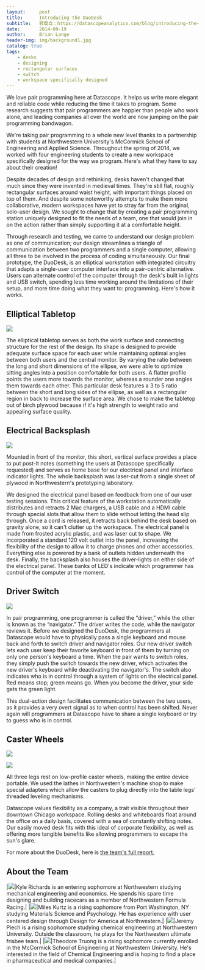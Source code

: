 ```yaml
---
layout:     post
title:      Introducing the DuoDesk
subtitle:   转载自：https://datascopeanalytics.com/blog/introducing-the-duodesk/
date:       2014-09-19
author:     Brian Lange
header-img: img/background1.jpg
catalog: true
tags:
    - desks
    - designing
    - rectangular surfaces
    - switch
    - workspace specifically designed
---
```


We love pair programming here at Datascope. It helps us write more
elegant and reliable code
while reducing
the time it takes to program. Some research suggests
that pair
programmers are happier than people who work alone, and leading
companies all over the world are now jumping on the pair programming
bandwagon. 

We're taking pair programming to a whole new
level thanks to a partnership with students at Northwestern
University's McCormick School of Engineering and
Applied Science. Throughout the spring of 2014, we worked with four
engineering students to create a new workspace specifically designed
for the way we program. Here's what they have to say
about their creation!

Despite decades of design and rethinking, desks haven't changed
that much since they were invented in medieval times. They're still
flat, roughly rectangular surfaces around waist height, with important
things placed on top of them. And despite some noteworthy attempts to
make them more collaborative, modern workspaces have yet to stray far
from the original, solo-user design. We sought to change that by
creating a pair programming station uniquely designed to fit the needs
of a team, one that would join in on the action rather than simply
supporting it at a comfortable height.

Through research and testing, we came to understand our design
problem as one of communication; our design streamlines a triangle of
communication between two programmers and a single computer, allowing
all three to be involved in the process of coding simultaneously. Our
final prototype, the DuoDesk, is an elliptical workstation with
integrated circuitry that adapts a single-user computer interface into
a pair-centric alternative. Users can alternate control of the
computer through the desk's built in lights and USB
switch, spending less time working around the limitations of their
setup, and more time doing what they want to:
programming. Here's how it works.

## Elliptical Tabletop
![](https://datascopeanalytics.com/blog/introducing-the-duodesk/image06.png)


The elliptical tabletop serves as both the work surface and
connecting structure for the rest of the design. Its shape is designed
to provide adequate surface space for each user while maintaining
optimal angles between both users and the central monitor. By varying
the ratio between the long and short dimensions of the ellipse, we
were able to optimize sitting angles into a position comfortable for
both users. A flatter profile points the users more towards the
monitor, whereas a rounder one angles them towards each other. This
particular desk features a 3 to 5 ratio between the short and long
sides of the ellipse, as well as a rectangular region in back to
increase the surface area. We chose to make the tabletop out of birch
plywood because if it's high strength to weight ratio and appealing
surface quality.

## Electrical Backsplash
![](https://datascopeanalytics.com/blog/introducing-the-duodesk/image02.png)


Mounted in front of the monitor, this short, vertical surface
provides a place to put post-it notes (something the users at
Datascope specifically requested) and serves as home base for our
electrical panel and interface indicator lights. The whole backsplash
was laser-cut from a single sheet of plywood in
Northwestern's prototyping laboratory. 

We designed the electrical panel based on feedback from one of our
user testing sessions. This critical feature of the workstation
automatically distributes and retracts 2 Mac chargers, a USB cable and
a HDMI cable through special slots that allow them to slide without
letting the head slip through. Once a cord is released, it retracts
back behind the desk based on gravity alone, so it can't clutter up
the workspace. The electrical panel is made from frosted acrylic
plastic, and was laser cut to shape. We incorporated a standard 120
volt outlet into the panel, increasing the flexibility of the design
to allow it to charge phones and other accessories. Everything else is
powered by a bank of outlets hidden underneath the desk. Finally, the
backsplash also houses the driver-lights on either side of the
electrical panel. These banks of LED's indicate which programmer has
control of the computer at the moment.

## Driver Switch


![](https://datascopeanalytics.com/blog/introducing-the-duodesk/image05.png)

In pair programming, one programmer is called the
“driver,” while the other is known as the
“navigator.” The driver writes the code, while the
navigator reviews it. Before we designed the DuoDesk, the programmers
at Datascope would have to physically pass a single keyboard and mouse
back and forth to switch driver and navigator roles. Our new driver
switch lets each user keep their favorite keyboard in front of them by
turning on only one person's keyboard a time. When the pair wants to
switch roles, they simply push the switch towards the new driver,
which activates the new driver's keyboard while deactivating the
navigator's. The switch also indicates who is in control through a
system of lights on the electrical panel. Red means stop; green means
go. When you become the driver, your side gets the green light.


This dual-action design facilitates communication between the two
users, as it provides a very overt signal as to when control has been
shifted. Never again will programmers at Datascope have to share a
single keyboard or try to guess who is in control.

## Caster Wheels
![](https://datascopeanalytics.com/blog/introducing-the-duodesk/image01.png)

![](https://datascopeanalytics.com/blog/introducing-the-duodesk/image09.png)


All three legs rest on low-profile caster wheels, making the entire
device portable. We used the lathes in Northwestern's machine shop to
make special adapters which allow the casters to plug directly into
the table legs' threaded leveling mechanisms.


Datascope values flexibility as a company, a trait visible
throughout their downtown Chicago workspace. Rolling desks and
whiteboards float around the office on a daily basis, covered with a
sea of constantly shifting notes. Our easily moved desk fits with this
ideal of corporate flexibility, as well as offering more tangible
benefits like allowing programmers to escape the sun's glare.

For more about the DuoDesk, here is [the team's full report.](https://www.dropbox.com/s/5i2deq0cx5qi7i8/duodesk-report.pdf?dl=1)

## About the Team
|![](https://datascopeanalytics.com/blog/introducing-the-duodesk/image03.png)|Kyle Richards is an entering sophomore at Northwestern studying mechanical engineering and economics. He spends his spare time designing and building racecars as a member of Northwestern Formula Racing.|
|![](https://datascopeanalytics.com/blog/introducing-the-duodesk/image07.png)|Miles Kurtz is a rising sophomore from Port Washington, NY studying Materials Science and Psychology. He has experience with user centered design through Design for America at Northwestern.|
|![](https://datascopeanalytics.com/blog/introducing-the-duodesk/image08.png)|Jeremy Piech is a rising sophomore studying chemical engineering at Northwestern University. Outside the classroom, he plays for the Northwestern ultimate frisbee team.|
|![](https://datascopeanalytics.com/blog/introducing-the-duodesk/image04.png)|Theodore Truong is a rising sophomore currently enrolled in the McCormick School of Engineering at Northwestern University. He's interested in the field of Chemical Engineering and is hoping to find a place in pharmaceutical and medical companies.|

